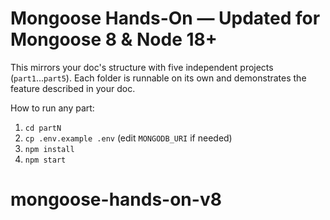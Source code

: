 # Mongoose Hands-On — Updated for Mongoose 8 & Node 18+

This mirrors your doc's structure with five independent projects (`part1`...`part5`).
Each folder is runnable on its own and demonstrates the feature described in your doc.

How to run any part:
1) `cd partN`
2) `cp .env.example .env` (edit `MONGODB_URI` if needed)
3) `npm install`
4) `npm start`
# mongoose-hands-on-v8
